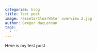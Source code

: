 ```yaml
---
categories: blog
title: Test post
image: /assets/ClearWater overview 2.jpg
author: Gregor MacLennan
tags:
  - ''
---
```

Here is my test post
